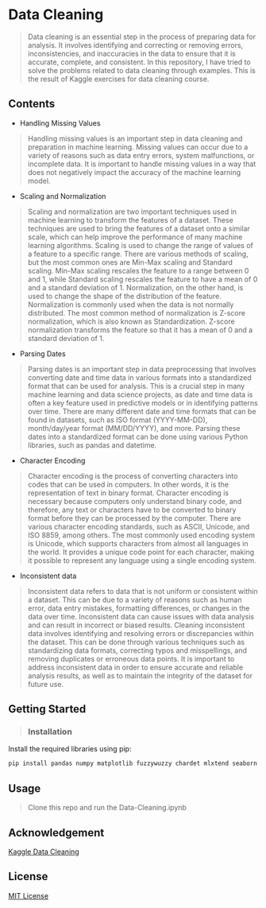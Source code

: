 # Data Cleaning
> Data cleaning is an essential step in the process of preparing data for analysis. It involves identifying and correcting or removing errors, inconsistencies, and inaccuracies in the data to ensure that it is accurate, complete, and consistent. 
In this repository, I have tried to solve the problems related to data cleaning through examples. This is the result of Kaggle exercises for data cleaning course.

## Contents
- Handling Missing Values
> Handling missing values is an important step in data cleaning and preparation in machine learning. Missing values can occur due to a variety of reasons such as data entry errors, system malfunctions, or incomplete data. It is important to handle missing values in a way that does not negatively impact the accuracy of the machine learning model.
- Scaling and Normalization
> Scaling and normalization are two important techniques used in machine learning to transform the features of a dataset. These techniques are used to bring the features of a dataset onto a similar scale, which can help improve the performance of many machine learning algorithms.
Scaling is used to change the range of values of a feature to a specific range. There are various methods of scaling, but the most common ones are Min-Max scaling and Standard scaling. Min-Max scaling rescales the feature to a range between 0 and 1, while Standard scaling rescales the feature to have a mean of 0 and a standard deviation of 1.
Normalization, on the other hand, is used to change the shape of the distribution of the feature. Normalization is commonly used when the data is not normally distributed. The most common method of normalization is Z-score normalization, which is also known as Standardization. Z-score normalization transforms the feature so that it has a mean of 0 and a standard deviation of 1.
- Parsing Dates
> Parsing dates is an important step in data preprocessing that involves converting date and time data in various formats into a standardized format that can be used for analysis. This is a crucial step in many machine learning and data science projects, as date and time data is often a key feature used in predictive models or in identifying patterns over time.
There are many different date and time formats that can be found in datasets, such as ISO format (YYYY-MM-DD), month/day/year format (MM/DD/YYYY), and more. Parsing these dates into a standardized format can be done using various Python libraries, such as pandas and datetime.
- Character Encoding
> Character encoding is the process of converting characters into codes that can be used in computers. In other words, it is the representation of text in binary format. Character encoding is necessary because computers only understand binary code, and therefore, any text or characters have to be converted to binary format before they can be processed by the computer. There are various character encoding standards, such as ASCII, Unicode, and ISO 8859, among others. The most commonly used encoding system is Unicode, which supports characters from almost all languages in the world. It provides a unique code point for each character, making it possible to represent any language using a single encoding system.
- Inconsistent data
> Inconsistent data refers to data that is not uniform or consistent within a dataset. This can be due to a variety of reasons such as human error, data entry mistakes, formatting differences, or changes in the data over time. Inconsistent data can cause issues with data analysis and can result in incorrect or biased results.
Cleaning inconsistent data involves identifying and resolving errors or discrepancies within the dataset. This can be done through various techniques such as standardizing data formats, correcting typos and misspellings, and removing duplicates or erroneous data points.
It is important to address inconsistent data in order to ensure accurate and reliable analysis results, as well as to maintain the integrity of the dataset for future use.

## Getting Started
> ### Installation
Install the required libraries using pip:
```Python
pip install pandas numpy matplotlib fuzzywuzzy chardet mlxtend seaborn matplotlib
```
## Usage
> Clone this repo and run the Data-Cleaning.ipynb

## Acknowledgement
[Kaggle Data Cleaning](https://www.kaggle.com/learn/data-cleaning)

## License 
[MIT License](https://github.com/git/git-scm.com/blob/main/MIT-LICENSE.txt)
